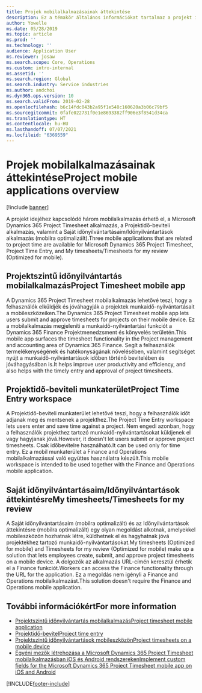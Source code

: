 ```yaml
---
title: Projek mobilalkalmazásainak áttekintése
description: Ez a témakör általános információkat tartalmaz a projekt időhöz kapcsolódó alkalmazásairól a Microsoft Dynamics 365 Project Timesheet alkalmazáshoz, a Projektidő-beviteli alkalmazáshoz, valamint a Saját időnyilvántartásaim/Időnyilvántartások alkalmazáshoz, amelyek mobilszközön elérhetők.
author: Yowelle
ms.date: 05/28/2019
ms.topic: article
ms.prod: ''
ms.technology: ''
audience: Application User
ms.reviewer: josaw
ms.search.scope: Core, Operations
ms.custom: intro-internal
ms.assetid: ''
ms.search.region: Global
ms.search.industry: Service industries
ms.author: andchoi
ms.dyn365.ops.version: 10
ms.search.validFrom: 2019-02-28
ms.openlocfilehash: b6c14fdc043b2a95f1e548c160620a3b06c79bf5
ms.sourcegitcommit: 0fafe022731f0e1e8693382ff906e3f8541d34ca
ms.translationtype: HT
ms.contentlocale: hu-HU
ms.lasthandoff: 07/07/2021
ms.locfileid: "6369559"
---
```

# <a name="project-mobile-applications-overview"></a><span data-ttu-id="99e72-103">Projek mobilalkalmazásainak áttekintése</span><span class="sxs-lookup"><span data-stu-id="99e72-103">Project mobile applications overview</span></span>

[!include [banner](../includes/banner.md)]

<span data-ttu-id="99e72-104">A projekt idejéhez kapcsolódó három mobilalkalmazás érhető el, a Microsoft Dynamics 365 Project Timesheet alkalmazás, a Projektidő-beviteli alkalmazás, valamint a Saját időnyilvántartásaim/Időnyilvántartások alkalmazás (mobilra optimalizált).</span><span class="sxs-lookup"><span data-stu-id="99e72-104">Three mobile applications that are related to project time are available for Microsoft Dynamics 365 Project Timesheet, Project Time Entry, and My timesheets/Timesheets for my review (Optimized for mobile).</span></span>

## <a name="project-timesheet-mobile-app"></a><span data-ttu-id="99e72-105">Projektszintű időnyilvántartás mobilalkalmazás</span><span class="sxs-lookup"><span data-stu-id="99e72-105">Project Timesheet mobile app</span></span>

<span data-ttu-id="99e72-106">A Dynamics 365 Project Timesheet mobilalkalmazás lehetővé teszi, hogy a felhasználók elküldjék és jóváhagyják a projektek munkaidő-nyilvántartásait a mobileszközeiken.</span><span class="sxs-lookup"><span data-stu-id="99e72-106">The Dynamics 365 Project Timesheet mobile app lets users submit and approve timesheets for projects on their mobile device.</span></span> <span data-ttu-id="99e72-107">Ez a mobilalkalmazás megjeleníti a munkaidő-nyilvántartási funkciót a Dynamics 365 Finance Projektmenedzsment és könyvelés területén.</span><span class="sxs-lookup"><span data-stu-id="99e72-107">This mobile app surfaces the timesheet functionality in the Project management and accounting area of Dynamics 365 Finance.</span></span> <span data-ttu-id="99e72-108">Segít a felhasználók termelékenységének és hatékonyságának növelésében, valamint segítséget nyújt a munkaidő-nyilvántartások időben történő bevitelében és jóváhagyásában is.</span><span class="sxs-lookup"><span data-stu-id="99e72-108">It helps improve user productivity and efficiency, and also helps with the timely entry and approval of project timesheets.</span></span>

## <a name="project-time-entry-workspace"></a><span data-ttu-id="99e72-109">Projektidő-beviteli munkaterület</span><span class="sxs-lookup"><span data-stu-id="99e72-109">Project Time Entry workspace</span></span>

<span data-ttu-id="99e72-110">A Projektidő-beviteli munkaterület lehetővé teszi, hogy a felhasználók időt adjanak meg és mentsenek a projekthez.</span><span class="sxs-lookup"><span data-stu-id="99e72-110">The Project Time Entry workspace lets users enter and save time against a project.</span></span> <span data-ttu-id="99e72-111">Nem engedi azonban, hogy a felhasználók projekthez tartozó munkaidő-nyilvántartásokat küldjenek el vagy hagyjanak jóvá.</span><span class="sxs-lookup"><span data-stu-id="99e72-111">However, it doesn't let users submit or approve project timesheets.</span></span> <span data-ttu-id="99e72-112">Csak időbevitelre használható.</span><span class="sxs-lookup"><span data-stu-id="99e72-112">It can be used only for time entry.</span></span> <span data-ttu-id="99e72-113">Ez a mobil munkaterület a Finance and Operations mobilalkalmazással való együttes használatra készült.</span><span class="sxs-lookup"><span data-stu-id="99e72-113">This mobile workspace is intended to be used together with the Finance and Operations mobile application.</span></span>

## <a name="my-timesheetstimesheets-for-my-review"></a><span data-ttu-id="99e72-114">Saját időnyilvántartásaim/Időnyilvántartások áttekintésre</span><span class="sxs-lookup"><span data-stu-id="99e72-114">My timesheets/Timesheets for my review</span></span>

<span data-ttu-id="99e72-115">A Saját időnyilvántartásaim (mobilra optimalizált) és az Időnyilvántartások áttekintésre (mobilra optimalizált) egy olyan megoldást alkotnak, amelyekkel mobileszközön hozhatnak létre, küldhetnek el és hagyhatnak jóvá projektekhez tartozó munkaidő-nyilvántartásokat.</span><span class="sxs-lookup"><span data-stu-id="99e72-115">My timesheets (Optimized for mobile) and Timesheets for my review (Optimized for mobile) make up a solution that lets employees create, submit, and approve project timesheets on a mobile device.</span></span> <span data-ttu-id="99e72-116">A dolgozók az alkalmazás URL-címén keresztül érhetik el a Finance funkciót.</span><span class="sxs-lookup"><span data-stu-id="99e72-116">Workers can access the Finance functionality through the URL for the application.</span></span> <span data-ttu-id="99e72-117">Ez a megoldás nem igényli a Finance and Operations mobilalkalmazást.</span><span class="sxs-lookup"><span data-stu-id="99e72-117">This solution doesn't require the Finance and Operations mobile application.</span></span>

## <a name="for-more-information"></a><span data-ttu-id="99e72-118">További információkért</span><span class="sxs-lookup"><span data-stu-id="99e72-118">For more information</span></span>

- [<span data-ttu-id="99e72-119">Projektszintű időnyilvántartás mobilalkalmazás</span><span class="sxs-lookup"><span data-stu-id="99e72-119">Project timesheet mobile application</span></span>](project-timesheet.md)
- [<span data-ttu-id="99e72-120">Projektidő-bevitel</span><span class="sxs-lookup"><span data-stu-id="99e72-120">Project time entry</span></span>]( project-time-entry-mobile-workspace.md)
- [<span data-ttu-id="99e72-121">Projektszintű időnyilvántartások mobileszközön</span><span class="sxs-lookup"><span data-stu-id="99e72-121">Project timesheets on a mobile device</span></span>](Mobile-timesheets.md)
- [<span data-ttu-id="99e72-122">Egyéni mezők létrehozása a Microsoft Dynamics 365 Project Timesheet mobilalkalmazásban iOS és Android rendszereken</span><span class="sxs-lookup"><span data-stu-id="99e72-122">Implement custom fields for the Microsoft Dynamics 365 Project Timesheet mobile app on iOS and Android</span></span>](custom-fields-mobile.md)


[!INCLUDE[footer-include](../includes/footer-banner.md)]